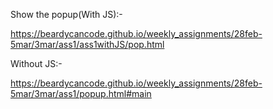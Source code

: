 
Show the popup(With JS):-

https://beardycancode.github.io/weekly_assignments/28feb-5mar/3mar/ass1/ass1withJS/pop.html





Without JS:-


https://beardycancode.github.io/weekly_assignments/28feb-5mar/3mar/ass1/popup.html#main
